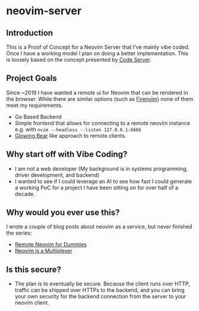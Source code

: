 # neovim-server

## Introduction

This is a Proof of Concept for a Neovim Server that I've mainly vibe coded.
Once I have a working model I plan on doing a better implementation. This is
loosely based on the concept presented by 
[Code Server](https://github.com/coder/code-server).

## Project Goals

Since ~2019 I have wanted a remote ui for Neovim that can be rendered in
the browser. While there are similar options (such as 
[Firenvim](https://github.com/glacambre/firenvim)) none of them meet my
requirements.

- Go Based Backend
- Simple frontend that allows for connecting to a remote neovim instance e.g.
with `nvim --headless --listen 127.0.0.1:6666`
- [Glowing Bear](https://glowing-bear.org/) like approach to remote clients.

## Why start off with Vibe Coding?

- I am not a web developer (My background is in systems programming,
driver development, and backend)
- I wanted to see if I could leverage an AI to see how fast I could generate
a working PoC for a project I have been sitting on for over half of a decade.

## Why would you ever use this?

I wrote a couple of blog posts about neovim as a service, but never finished 
the series:
- [Remote Neovim for Dummies](https://kraust.github.io/posts/remote-neovim-for-dummies/)
- [Neovim is a Multiplexer](https://kraust.github.io/posts/neovim-is-a-multiplexer/)

## Is this secure?

- The plan is to eventually be secure. Because the client runs over HTTP, traffic
 can be shipped over HTTPs to the backend, and you can bring your own security for 
 the backend connection from the server to your neovim client.


